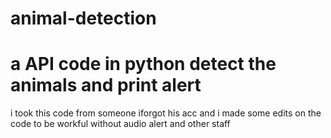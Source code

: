# animal-detection
# a API code in python detect the animals and print alert 

i took this code from someone iforgot his acc and i made some edits on the code to be workful without audio alert and other staff

